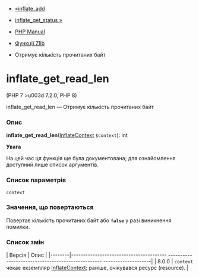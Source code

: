 - [«inflate_add](function.inflate-add.md)
- [inflate_get_status »](function.inflate-get-status.md)

- [PHP Manual](index.md)
- [Функції Zlib](ref.zlib.md)
- Отримує кількість прочитаних байт

# inflate_get_read_len

(PHP 7 \>u003d 7.2.0, PHP 8)

inflate_get_read_len — Отримує кількість прочитаних байт

### Опис

**inflate_get_read_len**([InflateContext](class.inflatecontext.md)
`$context`): int

**Увага**

На цей час ця функція ще була документована; для
ознайомлення доступний лише список аргументів.

### Список параметрів

`context`

### Значення, що повертаються

Повертає кількість прочитаних байт або **`false`** у разі
виникнення помилки.

### Список змін

| Версія | Опис |
|--------|---------------------------------------- -------------------------------------------------- --------------------|
| 8.0.0 | `context` чекає екземпляр [InflateContext](class.inflatecontext.md); раніше, очікувався ресурс (resource). |
